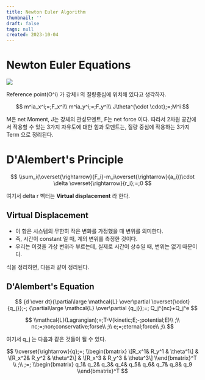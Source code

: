 ```yaml
---
title: Newton Euler Algorithm
thumbnail: ''
draft: false
tags: null
created: 2023-10-04
---
```


# Newton Euler Equations

![](Pasted%20image%2020231004120859.png)

Reference point(O^i) 가 강체 i 의 질량중심에 위치해 있다고 생각하자.

$$
m^ia_x^i;=;F_x^i\\
m^ia_y^i;=;F_y^i\\
J\theta^{\cdot \cdot};=;M^i
$$

M은 net Moment, J는 강체의 관성모멘트, F는 net force 이다. 따라서 2차원 공간에서 작용할 수 있는 3가지 자유도에 대한 힘과 모멘트는, 질량 중심에 작용하는 3가지 Term 으로 정리된다.

# D'Alembert's Principle

$$
\\sum_i(\overset{\rightarrow}{F_i}-m_i\overset{\rightarrow}{a_i})\cdot \delta \overset{\rightarrow}{r_i};=;0
$$

여기서 delta r 벡터는 **Virtual displacement** 라 한다.

## Virtual Displacement

* 이 항은 시스템의 무한히 작은 변화를 가정했을 때 변위를 의미한다.
* 즉, 시간이 constant 일 때, 계의 변위를 측정한 것이다.
* 우리는 이것을 가상 변위라 부르는데, 실제로 시간이 상수일 때, 변위는 없기 때문이다.

식을 정리하면, 다음과 같이 정리된다.

## D'Alembert's Equation

$$
{d \over dt}{\partial\large \mathcal{L} \over\partial \overset{\cdot}{q_j}};-;
{\partial\large \mathcal{L} \over\partial {q_j}};=;
Q_j^{nc}+Q_j^e
$$

$$
\\mathcal{L}(Lagrangian);=;T-V(kinetic;E;-;potential;E)\\
;\\
nc;=;non;conservative;forse\\
;\\
e;=;eternal;force\\
;\\
$$

여기서 q_j 는 다음과 같은 것들이 될 수 있다.

$$
\\overset{\rightarrow}{q};=;
\\begin{bmatrix}
\[R_x^1& R_y^1 & \theta^1\] & \[R_x^2& R_y^2 & \theta^2\] & \[R_x^3 & R_y^3 & \theta^3\]
\\end{bmatrix}^T
\\
;\\
;=;
\\begin{bmatrix}
q_1& q_2& q_3& q_4& q_5& q_6& q_7& q_8& q_9
\\end{bmatrix}^T
$$
